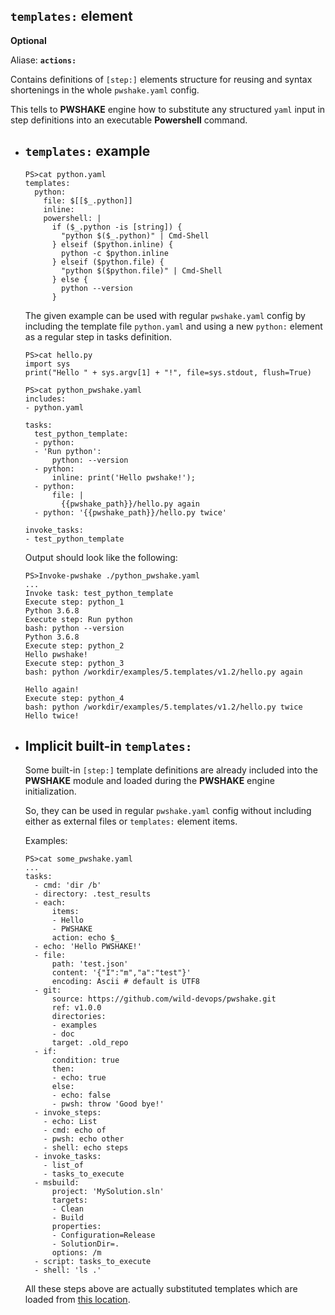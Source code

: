 ## `templates:` **element**

**Optional**

Aliase: **`actions:`**

Contains definitions of `[step:]` elements structure for reusing and syntax shortenings in the whole `pwshake.yaml` config.

This tells to **PWSHAKE** engine how to substitute any structured `yaml` input in step definitions into an executable **Powershell** command.

* ## `templates:` example
    ```
    PS>cat python.yaml
    templates:
      python:
        file: $[[$_.python]]
        inline:
        powershell: |
          if ($_.python -is [string]) {
            "python $($_.python)" | Cmd-Shell
          } elseif ($python.inline) {
            python -c $python.inline
          } elseif ($python.file) {
            "python $($python.file)" | Cmd-Shell
          } else {
            python --version
          }
    ```
    The given example can be used with regular `pwshake.yaml` config by including the template file `python.yaml` and using a new `python:` element as a regular step in tasks definition.
    ```
    PS>cat hello.py
    import sys
    print("Hello " + sys.argv[1] + "!", file=sys.stdout, flush=True)

    PS>cat python_pwshake.yaml
    includes:
    - python.yaml

    tasks:
      test_python_template:
      - python:
      - 'Run python':
          python: --version
      - python:
          inline: print('Hello pwshake!');
      - python:
          file: |
            {{pwshake_path}}/hello.py again
      - python: '{{pwshake_path}}/hello.py twice'

    invoke_tasks:
    - test_python_template
    ```
    Output should look like the following:
    ```
    PS>Invoke-pwshake ./python_pwshake.yaml
    ...
    Invoke task: test_python_template
    Execute step: python_1
    Python 3.6.8
    Execute step: Run python
    bash: python --version
    Python 3.6.8
    Execute step: python_2
    Hello pwshake!
    Execute step: python_3
    bash: python /workdir/examples/5.templates/v1.2/hello.py again

    Hello again!
    Execute step: python_4
    bash: python /workdir/examples/5.templates/v1.2/hello.py twice
    Hello twice!
    ```

* ## Implicit built-in `templates:`
    
    Some built-in `[step:]` template definitions are already included into the **PWSHAKE** module and loaded during the **PWSHAKE** engine initialization.

    So, they can be used in regular `pwshake.yaml` config without including either as external files or `templates:` element items.

    Examples:
    ```
    PS>cat some_pwshake.yaml
    ...
    tasks:
      - cmd: 'dir /b'
      - directory: .test_results
      - each:
          items:
          - Hello
          - PWSHAKE
          action: echo $_
      - echo: 'Hello PWSHAKE!'
      - file:
          path: 'test.json'
          content: '{"I":"m","a":"test"}'
          encoding: Ascii # default is UTF8
      - git:
          source: https://github.com/wild-devops/pwshake.git
          ref: v1.0.0
          directories:
          - examples
          - doc
          target: .old_repo
      - if:
          condition: true
          then:
          - echo: true
          else:
          - echo: false
          - pwsh: throw 'Good bye!'
      - invoke_steps:
        - echo: List
        - cmd: echo of
        - pwsh: echo other
        - shell: echo steps
      - invoke_tasks:
        - list_of
        - tasks_to_execute
      - msbuild:
          project: 'MySolution.sln'
          targets:
          - Clean
          - Build
          properties:
          - Configuration=Release
          - SolutionDir=.
          options: /m
      - script: tasks_to_execute
      - shell: 'ls .'
    ```
    All these steps above are actually substituted templates which are loaded from [this location](/pwshake/templates).

